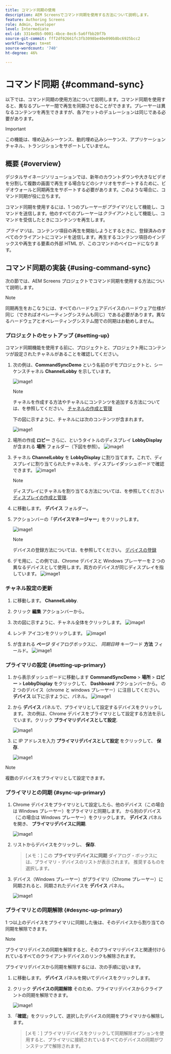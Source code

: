 ```yaml
---
title: コマンド同期の使用
description: AEM Screensでコマンド同期を使用する方法について説明します。
feature: Authoring Screens
role: Admin, Developer
level: Intermediate
exl-id: 3314e0b5-0001-4bce-8ec6-5a6ffbb20f7b
source-git-commit: fff2df02661fc3fb3098be40e090b8bc6925bcc2
workflow-type: tm+mt
source-wordcount: '740'
ht-degree: 46%

---
```


# コマンド同期 {#command-sync}

以下では、コマンド同期の使用方法について説明します。コマンド同期を使用すると、異なるプレーヤー間で再生を同期させることができます。プレーヤーは異なるコンテンツを再生できますが、各アセットのデュレーションは同じである必要があります。

>[!IMPORTANT]
>
>この機能は、埋め込みシーケンス、動的埋め込みシーケンス、アプリケーションチャネル、トランジションをサポートしていません。

## 概要 {#overview}

デジタルサイネージソリューションでは、新年のカウントダウンや大きなビデオを分割して複数の画面で再生する場合などのシナリオをサポートするために、ビデオウォールと同期再生をサポートする必要があります。このような場合に、コマンド同期が役に立ちます。

コマンド同期を使用するには、1 つのプレーヤーが&#x200B;*プライマリ*&#x200B;として機能し、コマンドを送信します。他のすべてのプレーヤーは&#x200B;*クライアント*&#x200B;として機能し、コマンドを受信したときにコンテンツを再生します。

*プライマリ*&#x200B;は、コンテンツ項目の再生を開始しようとするときに、登録済みのすべてのクライアントにコマンドを送信します。再生するコンテンツ項目のインデックスや再生する要素の外部 HTML が、このコマンドのペイロードになります。

## コマンド同期の実装 {#using-command-sync}

次の節では、AEM Screens プロジェクトでコマンド同期を使用する方法について説明します。

>[!NOTE]
>
>同期再生をおこなうには、すべてのハードウェアデバイスのハードウェア仕様が同じ（できればオペレーティングシステムも同じ）である必要があります。異なるハードウェアとオペレーティングシステム間での同期はお勧めしません。

### プロジェクトのセットアップ {#setting-up}

コマンド同期機能を使用する前に、プロジェクトと、プロジェクト用にコンテンツが設定されたチャネルがあることを確認してください。

1. 次の例は、**CommandSyncDemo** という名前のデモプロジェクトと、シーケンスチャネル **ChannelLobby** を示しています。

   ![image1](assets/command-sync/command-sync1-1.png)

   >[!NOTE]
   >
   >チャネルを作成する方法やチャネルにコンテンツを追加する方法については、を参照してください。 [チャネルの作成と管理](/help/user-guide/managing-channels.md)

   下の図に示すように、チャネルには次のコンテンツが含まれます。

   ![image1](assets/command-sync/command-sync2-1.png)

1. 場所の作成 **ロビー** さらに、というタイトルのディスプレイ **LobbyDisplay** が含まれる **場所** フォルダー（下図を参照）。
   ![image1](assets/command-sync/command-sync3-1.png)

1. チャネル **ChannelLobby** を **LobbyDisplay** に割り当てます。これで、ディスプレイに割り当てられたチャネルを、ディスプレイダッシュボードで確認できます。
   ![image1](assets/command-sync/command-sync4-1.png)

   >[!NOTE]
   >
   >ディスプレイにチャネルを割り当てる方法については、を参照してください [ディスプレイの作成と管理](/help/user-guide/managing-displays.md).

1. に移動します。 **デバイス** フォルダー。
1. アクションバーの「**デバイスマネージャー**」をクリックします。

   ![image1](assets/command-sync5.png)

   >[!NOTE]
   >
   >デバイスの登録方法については、を参照してください。 [デバイスの登録](/help/user-guide/device-registration.md)

1. デモ用に、この例では、Chrome デバイスと Windows プレーヤーを 2 つの異なるデバイスとして使用します。両方のデバイスが同じディスプレイを指しています。
   ![image1](assets/command-sync6.png)

### チャネル設定の更新

1. に移動します。 **ChannelLobby**.
1. クリック **編集** アクションバーから。
1. 次の図に示すように、チャネル全体をクリックします。
   ![image1](assets/command-sync/command-sync7-1.png)

1. レンチ アイコンをクリックします。
   ![image1](assets/command-sync/command-sync8-1.png)

1. が含まれる **ページ** ダイアログボックスに、 *同期日時* キーワード **方法** フィールド。
   ![image1](assets/command-sync/command-sync9-1.png)


### プライマリの設定 {#setting-up-primary}

1. から表示ダッシュボードに移動します **CommandSyncDemo** > **場所**  > **ロビー** > **LobbyDisplay** をクリックして、 **Dashboard** アクションバーから。
の 2 つのデバイス（chrome と windows プレーヤー）に注目してください。 **デバイス** 以下に示すように、パネル。
   ![image1](assets/command-sync/command-sync10-1.png)

1. から **デバイス** パネルで、プライマリとして設定するデバイスをクリックします。 次の例は、Chrome デバイスをプライマリとして設定する方法を示しています。クリック **プライマリデバイスとして設定**.

   ![image1](assets/command-sync/command-sync11-1.png)

1. に IP アドレスを入力 **プライマリデバイスとして設定** をクリックして、 **保存**.

   ![image1](assets/command-sync/command-sync12-1.png)

>[!NOTE]
>
>複数のデバイスをプライマリとして設定できます。

### プライマリとの同期 {#sync-up-primary}

1. Chrome デバイスをプライマリとして設定したら、他のデバイス（この場合は Windows プレーヤー）をプライマリと同期します。
から別のデバイス（この場合は Windows プレーヤー）をクリックします。 **デバイス** パネルを開き、 **プライマリデバイスに同期**.

   ![image1](assets/command-sync/command-sync13-1.png)

1. リストからデバイスをクリックし、 **保存**.

   >[メモ：]
   > この **プライマリデバイスに同期** ダイアログ・ボックスには、プライマリ・デバイスのリストが表示されます。 推奨するものを選択します。

1. デバイス（Windows プレーヤー）がプライマリ（Chrome プレーヤー）に同期されると、同期されたデバイスを **デバイス** パネル。

   ![image1](assets/command-sync/command-sync14-1.png)

### プライマリとの同期解除 {#desync-up-primary}

1 つ以上のデバイスをプライマリに同期した後は、そのデバイスから割り当ての同期を解除できます。

>[!NOTE]
>
>プライマリデバイスの同期を解除すると、そのプライマリデバイスと関連付けられているすべてのクライアントデバイスのリンクも解除されます。

プライマリデバイスから同期を解除するには、次の手順に従います。

1. に移動します。 **デバイス** パネルを開いてデバイスをクリックします。

1. クリック **デバイスの同期解除** そのため、プライマリデバイスからクライアントの同期を解除できます。

   ![image1](assets/command-sync/command-sync15-1.png)

1. 「**確認**」をクリックして、選択したデバイスの同期をプライマリから解除します。

   >[メモ：]
   > プライマリデバイスをクリックして同期解除オプションを使用すると、プライマリに接続されているすべてのデバイスの同期がワンステップで解除されます。

